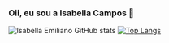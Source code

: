 ### Oii, eu sou a Isabella Campos 👋

![Isabella Emiliano GitHub stats](https://github-readme-stats.vercel.app/api?username=isabellaCE&count_private=true&show_icons=true&theme=radical) [![Top Langs](https://github-readme-stats.vercel.app/api/top-langs/?username=isabellaCE&layout=compact)](https://github.com/isabellaCE/github-readme-stats)
